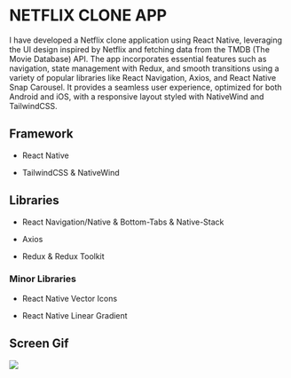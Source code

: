 <h1>NETFLIX CLONE APP</h1>

I have developed a Netflix clone application using React Native, leveraging the UI design inspired by Netflix and fetching data from the TMDB (The Movie Database) API. The app incorporates essential features such as navigation, state management with Redux, and smooth transitions using a variety of popular libraries like React Navigation, Axios, and React Native Snap Carousel. It provides a seamless user experience, optimized for both Android and iOS, with a responsive layout styled with NativeWind and TailwindCSS.

<h2> Framework </h2>

- React Native

- TailwindCSS & NativeWind

<h2> Libraries </h2>

- React Navigation/Native & Bottom-Tabs & Native-Stack

- Axios

- Redux & Redux Toolkit

<h3> Minor Libraries </h3>

- React Native Vector Icons

- React Native Linear Gradient

<h2> Screen Gif </h2>

![](netf.gif)

